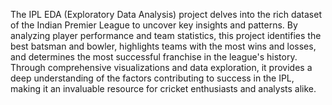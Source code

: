 
The IPL EDA (Exploratory Data Analysis) project delves into the rich dataset of the Indian Premier League to uncover key insights and patterns. By analyzing player performance and team statistics, this project identifies the best batsman and bowler, highlights teams with the most wins and losses, and determines the most successful franchise in the league's history. Through comprehensive visualizations and data exploration, it provides a deep understanding of the factors contributing to success in the IPL, making it an invaluable resource for cricket enthusiasts and analysts alike.
